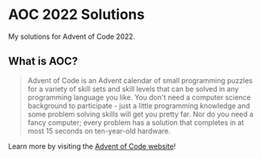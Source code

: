 # AOC 2022 Solutions

My solutions for Advent of Code 2022.

## What is AOC?

> Advent of Code is an Advent calendar of small programming puzzles for a variety of skill sets and skill levels that can be solved in any programming language you like. You don't need a computer science background to participate - just a little programming knowledge and some problem solving skills will get you pretty far. Nor do you need a fancy computer; every problem has a solution that completes in at most 15 seconds on ten-year-old hardware.

Learn more by visiting the [Advent of Code website](https://adventofcode.com/2022/about)!
